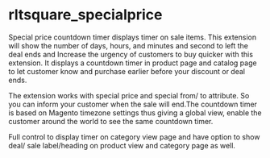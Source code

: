 # rltsquare_specialprice

Special price countdown timer displays timer on sale items. This extension will show the number of days, hours, and minutes and second to left the deal ends and Increase the urgency of customers to buy quicker with this extension. It displays a countdown timer in product page and catalog page to let customer know and purchase earlier before your discount or deal ends.

The extension works with special price and special from/ to attribute. So you can inform your customer when the sale will end.The countdown timer is based on Magento timezone settings thus giving a global view, enable the customer around the world to see the same countdown timer.

Full control to display timer on category view page and have option to show deal/ sale label/heading on product view and category page as well.